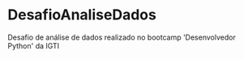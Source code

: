 # DesafioAnaliseDados
Desafio de análise de dados realizado no bootcamp 'Desenvolvedor Python' da IGTI

